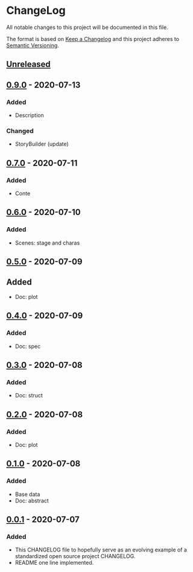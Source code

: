 # ChangeLog
All notable changes to this project will be documented in this file.

The format is based on [Keep a Changelog](http://keepachangelog.com/en/1.0.0/)
and this project adheres to [Semantic Versioning](http://semver.org/spec/v2.0.0.html).

## [Unreleased]

## [0.9.0] - 2020-07-13
### Added
- Description
### Changed
- StoryBuilder (update)

## [0.7.0] - 2020-07-11
### Added
- Conte

## [0.6.0] - 2020-07-10
### Added
- Scenes: stage and charas

## [0.5.0] - 2020-07-09
## Added
- Doc: plot

## [0.4.0] - 2020-07-09
### Added
- Doc: spec

## [0.3.0] - 2020-07-08
### Added
- Doc: struct

## [0.2.0] - 2020-07-08
### Added
- Doc: plot

## [0.1.0] - 2020-07-08
### Added
- Base data
- Doc: abstract

## [0.0.1] - 2020-07-07
### Added
- This CHANGELOG file to hopefully serve as an evolving example of a standardized open source project CHANGELOG.
- README one line implemented.

[Unreleased]: https://github.com/My-Novel-Management/m128-rokudenashi/compare/v0.9.0...HEAD
[0.9.0]: https://github.com/My-Novel-Management/m128-rokudenashi/releases/v0.9.0
[0.7.0]: https://github.com/My-Novel-Management/m128-rokudenashi/releases/v0.7.0
[0.6.0]: https://github.com/My-Novel-Management/m128-rokudenashi/releases/v0.6.0
[0.5.0]: https://github.com/My-Novel-Management/m128-rokudenashi/releases/v0.5.0
[0.4.0]: https://github.com/My-Novel-Management/m128-rokudenashi/releases/v0.4.0
[0.3.0]: https://github.com/My-Novel-Management/m128-rokudenashi/releases/v0.3.0
[0.2.0]: https://github.com/My-Novel-Management/m128-rokudenashi/releases/v0.2.0
[0.1.0]: https://github.com/My-Novel-Management/m128-rokudenashi/releases/v0.1.0
[0.0.1]: https://github.com/My-Novel-Management/m128-rokudenashi/releases/v0.0.1
